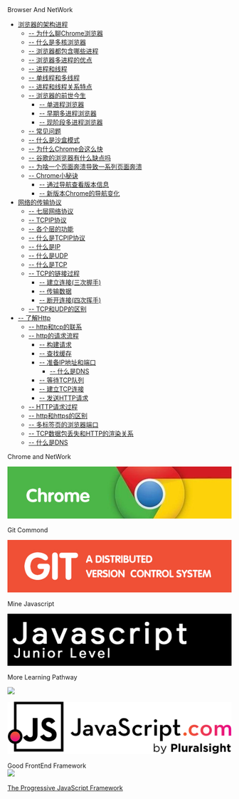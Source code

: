 <!--- <img class="logo" src="img/logo.png" /> -->

<div class="sideBarTitle">Browser And NetWork</div>

* [浏览器的架构进程](base/#浏览器的架构进程)
    * [-- 为什么聊Chrome浏览器](base/#为什么聊Chrome浏览器)
    * [-- 什么是多核浏览器](base/#什么是多核浏览器)
    * [-- 浏览器都包含哪些进程](base/#浏览器都包含哪些进程)
    * [-- 浏览器多进程的优点](base/#浏览器多进程的优点)
    * [-- 进程和线程](base/#进程和线程)
    * [-- 单线程和多线程](base/#单线程和多线程)
    * [-- 进程和线程关系特点](base/#进程和线程关系特点)
    * [-- 浏览器的前世今生](base/#浏览器的前世今生)
        * [-- 单进程浏览器](base/#单进程浏览器) 
        * [-- 早期多进程浏览器](base/#早期多进程浏览器) 
        * [-- 现阶段多进程浏览器](base/#现阶段多进程浏览器) 
    * [-- 常见问题](base/#常见问题) 
    * [-- 什么是沙盒模式](base/#什么是沙盒模式) 
    * [-- 为什么Chrome会这么快](base/#为什么Chrome会这么快) 
    * [-- 谷歌的浏览器有什么缺点吗](base/#谷歌的浏览器有什么缺点吗) 
    * [-- 为啥一个页面奔溃导致一系列页面奔溃](base/#为啥一个页面奔溃导致一系列页面奔溃) 
    * [-- Chrome小秘诀](base/#Chrome小秘诀) 
        * [-- 通过导航查看版本信息](base/#通过导航查看版本信息) 
        * [-- 新版本Chrome的导航变化](base/#新版本Chrome的导航变化) 
* [网络的传输协议](network/#网络的传输协议)
    * [-- 七层网络协议](network/#七层网络协议)
    * [-- TCPIP协议](network/#TCPIP协议)
    * [-- 各个层的功能](network/#各个层的功能)
    * [-- 什么是TCPIP协议](network/#什么是TCPIP协议)
    * [-- 什么是IP](network/#什么是IP)
    * [-- 什么是UDP](network/#什么是UDP)
    * [-- 什么是TCP](network/#什么是TCP)
    * [-- TCP的链接过程](network/#TCP的链接过程)
        * [-- 建立连接(三次握手)](network/#建立连接)
        * [-- 传输数据](network/#传输数据)
        * [-- 断开连接(四次挥手)](network/#断开连接)
    * [-- TCP和UDP的区别](network/#TCP和UDP的区别)
* [-- 了解Http](http/#了解Http)
    * [-- http和tcp的联系](http/#http和tcp的联系)
    * [-- http的请求流程](http/#http的请求流程)
        * [-- 构建请求](http/#构建请求)
        * [-- 查找缓存](http/#查找缓存)
        * [-- 准备IP地址和端口](http/#准备IP地址和端口)
            * [-- 什么是DNS](http/#什么是DNS)
        * [-- 等待TCP队列](http/#等待TCP队列)
        * [-- 建立TCP连接](http/#建立TCP连接)
        * [-- 发送HTTP请求](http/#发送HTTP请求)
    * [-- HTTP请求过程](http/#HTTP请求过程)
    * [-- http和https的区别](http/#http和https的区别)
    * [-- 多标签页的浏览器端口](http/#多标签页的浏览器端口)
    * [-- TCP数据包丢失和HTTP的渲染关系](http/#TCP数据包丢失和HTTP的渲染关系)
    * [-- 什么是DNS](http/#什么是DNS)







<div class="MoreWay">Chrome and NetWork</div>

<a class="developerLogo" href="http://chrome.biuxbiu.design/" target="_blank"><img src="img/chrome.jpg"></a>


<div class="MoreWay">Git Commond</div>

<a class="developerLogo" href="http://git.biuxbiu.design/" target="_blank"><img src="img/git.jpg"></a>

<div class="MoreWay">Mine Javascript</div>

<a class="developerLogo" href="http://js.biuxbiu.design/" target="_blank"><img src="img/javascript-junior-level.png"></a>

<div class="MoreWay">More Learning Pathway</div>

<a class="developerLogo" href="https://developer.mozilla.org/zh-CN/docs/Web/JavaScript" target="_blank"><img src="https://developer.mozilla.org/static/img/web-docs-sprite.22a6a085cf14.svg"></a>


<a class="developerLogo" href="https://www.javascript.com/" target="_blank"><img src="img/js-logo.png"></a>


<div class="MoreWay">Good FrontEnd Framework</div>

<a class="vueLogo" href="https://cn.vuejs.org/" target="_blank">
<img src="https://cn.vuejs.org/images/logo.png">
<p>The Progressive JavaScript Framework</p>
</a>